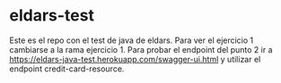 # eldars-test
Este es el repo con el test de java de eldars.
Para ver el ejercicio 1 cambiarse a la rama ejercicio 1.
Para probar el endpoint del punto 2 ir a https://eldars-java-test.herokuapp.com/swagger-ui.html y utilizar el endpoint credit-card-resource.

